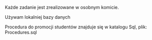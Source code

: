 Każde zadanie jest zrealizowane w osobnym komicie.

Używam lokalniej bazy danych

Procedura do promocji studentów znajduje się w katalogu Sql, plik: Procedures.sql
